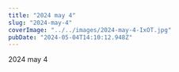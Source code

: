 ```yaml
---
title: "2024 may 4"
slug: "2024-may-4"
coverImage: "../../images/2024-may-4-IxOT.jpg"
pubDate: "2024-05-04T14:10:12.948Z"
---
```


2024 may 4
